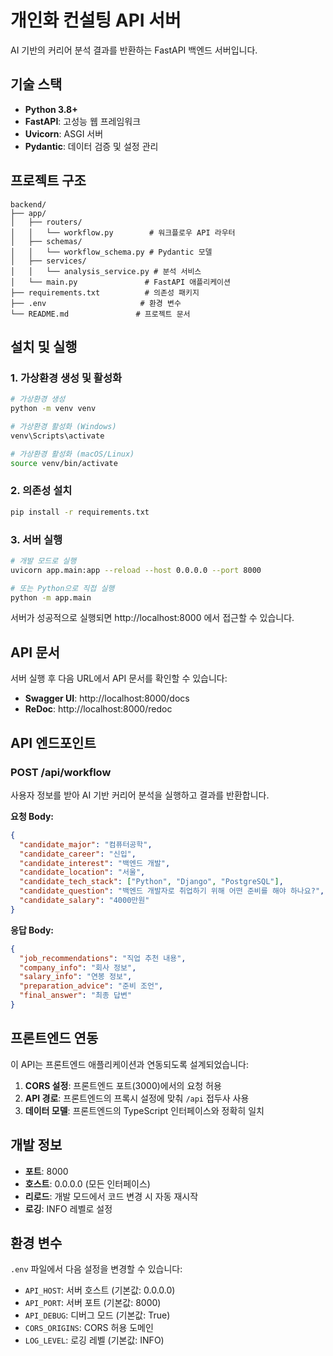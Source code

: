 # 개인화 컨설팅 API 서버

AI 기반의 커리어 분석 결과를 반환하는 FastAPI 백엔드 서버입니다.

## 기술 스택

- **Python 3.8+**
- **FastAPI**: 고성능 웹 프레임워크
- **Uvicorn**: ASGI 서버
- **Pydantic**: 데이터 검증 및 설정 관리

## 프로젝트 구조

```
backend/
├── app/
│   ├── routers/
│   │   └── workflow.py        # 워크플로우 API 라우터
│   ├── schemas/
│   │   └── workflow_schema.py # Pydantic 모델
│   ├── services/
│   │   └── analysis_service.py # 분석 서비스
│   └── main.py               # FastAPI 애플리케이션
├── requirements.txt          # 의존성 패키지
├── .env                     # 환경 변수
└── README.md               # 프로젝트 문서
```

## 설치 및 실행

### 1. 가상환경 생성 및 활성화

```bash
# 가상환경 생성
python -m venv venv

# 가상환경 활성화 (Windows)
venv\Scripts\activate

# 가상환경 활성화 (macOS/Linux)
source venv/bin/activate
```

### 2. 의존성 설치

```bash
pip install -r requirements.txt
```

### 3. 서버 실행

```bash
# 개발 모드로 실행
uvicorn app.main:app --reload --host 0.0.0.0 --port 8000

# 또는 Python으로 직접 실행
python -m app.main
```

서버가 성공적으로 실행되면 http://localhost:8000 에서 접근할 수 있습니다.

## API 문서

서버 실행 후 다음 URL에서 API 문서를 확인할 수 있습니다:

- **Swagger UI**: http://localhost:8000/docs
- **ReDoc**: http://localhost:8000/redoc

## API 엔드포인트

### POST /api/workflow

사용자 정보를 받아 AI 기반 커리어 분석을 실행하고 결과를 반환합니다.

**요청 Body:**
```json
{
  "candidate_major": "컴퓨터공학",
  "candidate_career": "신입",
  "candidate_interest": "백엔드 개발",
  "candidate_location": "서울",
  "candidate_tech_stack": ["Python", "Django", "PostgreSQL"],
  "candidate_question": "백엔드 개발자로 취업하기 위해 어떤 준비를 해야 하나요?",
  "candidate_salary": "4000만원"
}
```

**응답 Body:**
```json
{
  "job_recommendations": "직업 추천 내용",
  "company_info": "회사 정보",
  "salary_info": "연봉 정보",
  "preparation_advice": "준비 조언",
  "final_answer": "최종 답변"
}
```

## 프론트엔드 연동

이 API는 프론트엔드 애플리케이션과 연동되도록 설계되었습니다:

1. **CORS 설정**: 프론트엔드 포트(3000)에서의 요청 허용
2. **API 경로**: 프론트엔드의 프록시 설정에 맞춰 `/api` 접두사 사용
3. **데이터 모델**: 프론트엔드의 TypeScript 인터페이스와 정확히 일치

## 개발 정보

- **포트**: 8000
- **호스트**: 0.0.0.0 (모든 인터페이스)
- **리로드**: 개발 모드에서 코드 변경 시 자동 재시작
- **로깅**: INFO 레벨로 설정

## 환경 변수

`.env` 파일에서 다음 설정을 변경할 수 있습니다:

- `API_HOST`: 서버 호스트 (기본값: 0.0.0.0)
- `API_PORT`: 서버 포트 (기본값: 8000)
- `API_DEBUG`: 디버그 모드 (기본값: True)
- `CORS_ORIGINS`: CORS 허용 도메인
- `LOG_LEVEL`: 로깅 레벨 (기본값: INFO) 